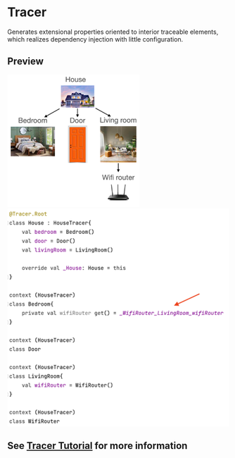 # Tracer
Generates extensional properties oriented to interior traceable elements, which realizes 
dependency injection with little configuration.

## Preview
<img src="singleBedroomHouse.png" width=300></img>  
<img src=preview.png width=600></img>

## See [Tracer Tutorial](https://apollokwok.github.io/TracerTutorial/docs/setup) for more information 